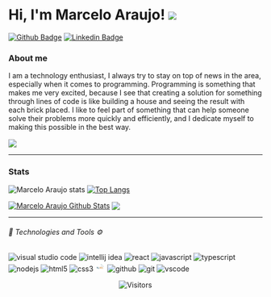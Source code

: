 # Hi, I'm Marcelo Araujo! <img src="https://github.com/blackcater/blackcater/raw/master/images/Hi.gif" height="32" />

[![Github Badge](https://img.shields.io/badge/-Github-000?style=flat-square&logo=Github&logoColor=white&link=https://github.com/fagnerpsantos)](https://github.com/marceloedu2)
[![Linkedin Badge](https://img.shields.io/badge/-LinkedIn-blue?style=flat-square&logo=Linkedin&logoColor=white&link=https://www.linkedin.com/in/fagnerpsantos/)](https://www.linkedin.com/in/marcelo-eduardo-ara%C3%BAjo-3b361b179/)

### About me
I am a technology enthusiast, I always try to stay on top of news in the area, especially when it comes to programming. Programming is something that makes me very excited, because I see that creating a solution for something through lines of code is like building a house and seeing the result with each brick placed. I like to feel part of something that can help someone solve their problems more quickly and efficiently, and I dedicate myself to making this possible in the best way.



<img align="center" src="https://media.giphy.com/media/3oriO7A7bt1wsEP4cw/giphy.gif" />

---

### Stats

![Marcelo Araujo stats](https://github-readme-stats.vercel.app/api?username=marceloedu2&show_icons=true&theme=dracula)
[![Top Langs](https://github-readme-stats.vercel.app/api/top-langs/?username=marceloedu2&langs_count=8&layout=compact&theme=dracula)](https://github.com/anuraghazra/github-readme-stats)

<a href="https://github-readme-stats.marceloedu2.vercel.app/api?username=marceloedu2&show_icons=true&hide_border=true&count_private=true&include_all_commits=true&theme=dracula">
<img align="center" alt="Marcelo Araujo Github Stats" src="https://github-readme-stats.marceloedu2.vercel.app/api?username=marceloedu2&show_icons=true&hide_border=true&count_private=true&include_all_commits=true&theme=dracula" /></a>
<a href="https://github-readme-stats.marceloedu2.vercel.app/api/top-langs/?username=marceloedu2&layout=compact&theme=dracula">
  <img align="center" src="https://github-readme-stats.marceloedu2.vercel.app/api/top-langs/?username=marceloedu2&layout=compact&theme=dracula" />
</a>


---

<h6>🚀 Technologies and Tools ⚙</h6>
<div class="row">
  <img alt="visual studio code" width="26px" src="https://img.icons8.com/fluent/240/000000/visual-studio-code-2019.png" />
  <img alt="intellij idea" width="26px" src="https://img.icons8.com/color/240/000000/intellij-idea.png" />
  <img alt="react" width="26px" src="https://img.icons8.com/color/240/000000/react-native.png" />
  <img src="https://img.icons8.com/color/240/000000/javascript.png" alt="javascript" width="20" height="20"/>
  <img src="https://img.icons8.com/color/240/000000/typescript.png" alt="typescript" width="20" height="20"/>
  <img src="https://img.icons8.com/color/240/000000/nodejs.png" alt="nodejs" width="20" height="20"/>
  <img alt="html5" width="26px" src="https://img.icons8.com/color/240/000000/html-5.png">
  <img alt="css3" width="26px" src="https://img.icons8.com/color/240/000000/css3.png">
  <img src="https://raw.githubusercontent.com/github/explore/80688e429a7d4ef2fca1e82350fe8e3517d3494d/topics/mysql/mysql.png" alt="mysql" width="20" height="20"/>
  <img src="https://img.icons8.com/ios-glyphs/240/000000/github.png" alt="github" width="20" height="20"/>
  <img src="https://img.icons8.com/color/240/000000/git.png" alt="git" width="20" height="20"/>
  <img src="https://cdn.svgporn.com/logos/visual-studio-code.svg" alt="vscode" width="20" height="20">
</div>

<p align=center>                           
  <img align=center  src="https://visitor-badge.laobi.icu/badge?page_id=marceloedu2.marceloedu2" alt="Visitors">                     
</p>
